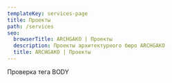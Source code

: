 ```yaml
---
templateKey: services-page
title: Проекты
path: /services
seo:
  browserTitle: ARCHGAKO | Проекты
  description: Проекты архитектурного бюро ARCHGAKO
  title: ARCHGAKO | Проекты
---
```

Проверка тега BODY
